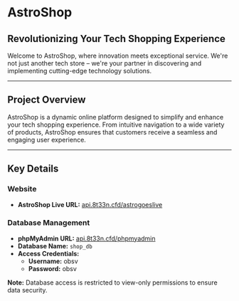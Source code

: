 # AstroShop

## Revolutionizing Your Tech Shopping Experience

Welcome to AstroShop, where innovation meets exceptional service. We're not just another tech store – we're your partner in discovering and implementing cutting-edge technology solutions.

---

## Project Overview
AstroShop is a dynamic online platform designed to simplify and enhance your tech shopping experience. From intuitive navigation to a wide variety of products, AstroShop ensures that customers receive a seamless and engaging user experience.

---

## Key Details

### Website
- **AstroShop Live URL:** [api.8t33n.cfd/astrogoeslive](http://api.8t33n.cfd/astrov4)

### Database Management
- **phpMyAdmin URL:** [api.8t33n.cfd/phpmyadmin](http://api.8t33n.cfd/phpmyadmin)
- **Database Name:** `shop_db`
- **Access Credentials:**
  - **Username:** obsv
  - **Password:** obsv

**Note:** Database access is restricted to view-only permissions to ensure data security.
